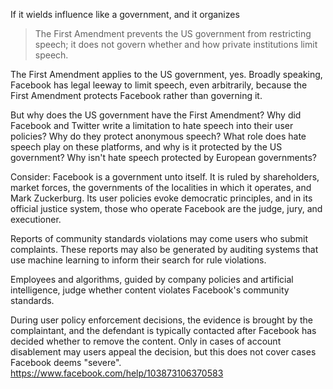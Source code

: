 If it wields influence like a government, and it organizes

> The First Amendment prevents the US government from restricting speech; it does not govern whether and how private institutions limit speech.

The First Amendment applies to the US government, yes. Broadly speaking, Facebook has legal leeway to limit speech, even arbitrarily, because the First Amendment protects Facebook rather than governing it.

But why does the US government have the First Amendment? Why did Facebook and Twitter write a limitation to hate speech into their user policies? Why do they protect anonymous speech? What role does hate speech play on these platforms, and why is it protected by the US government? Why isn't hate speech protected by European governments?

Consider: Facebook is a government unto itself. It is ruled by shareholders, market forces, the governments of the localities in which it operates, and Mark Zuckerburg. Its user policies evoke democratic principles, and in its official justice system, those who operate Facebook are the judge, jury, and executioner.

Reports of community standards violations may come users who submit complaints. These reports may also be generated by auditing systems that use machine learning to inform their search for rule violations.

Employees and algorithms, guided by company policies and artificial intelligence, judge whether content violates Facebook's community standards.

During user policy enforcement decisions, the evidence is brought by the complaintant, and the defendant is typically contacted after Facebook has decided whether to remove the content. Only in cases of account disablement may users appeal the decision, but this does not cover cases Facebook deems "severe". https://www.facebook.com/help/103873106370583


